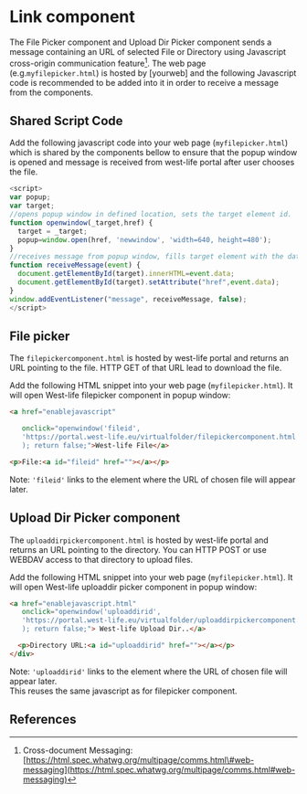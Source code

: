 # Link component

The File Picker component and Upload Dir Picker component sends a message containing an URL of selected File or Directory using Javascript cross-origin communication feature[^1]. The web page \(e.g.`myfilepicker.html`\) is hosted by \[yourweb\] and the following Javascript code is recommended to be added into it in order to receive a message from the components.

## Shared Script Code

Add the following javascript code into your web page \(`myfilepicker.html`\) which is shared by the components bellow to ensure that the popup window is opened and message is received from west-life portal after user chooses the file.

```javascript
<script>
var popup;
var target;
//opens popup window in defined location, sets the target element id.
function openwindow(_target,href) {
  target = _target;
  popup=window.open(href, 'newwindow', 'width=640, height=480');
}
//receives message from popup window, fills target element with the data received
function receiveMessage(event) {
  document.getElementById(target).innerHTML=event.data;
  document.getElementById(target).setAttribute("href",event.data);
}
window.addEventListener("message", receiveMessage, false);
</script>
```

## File picker

The `filepickercomponent.html` is hosted by west-life portal and returns an URL pointing to the file. HTTP GET of that URL lead to download the file.

Add the following HTML snippet into your web page \(`myfilepicker.html`\). It will open West-life filepicker component in popup window:

```html
<a href="enablejavascript"

   onclick="openwindow('fileid',
   'https://portal.west-life.eu/virtualfolder/filepickercomponent.html'
   ); return false;">West-life File</a>

<p>File:<a id="fileid" href=""></a></p>
```

Note: `'fileid'` links to the element where the URL of chosen file will appear later.

## Upload Dir Picker component

The `uploaddirpickercomponent.html` is hosted by west-life portal and returns an URL pointing to the directory. You can HTTP POST or use WEBDAV access to that directory to upload files.

Add the following HTML snippet into your web page \(`myfilepicker.html`\). It will open West-life  uploaddir picker component in popup window:

```html
<a href="enablejavascript.html" 
   onclick="openwindow('uploaddirid',
   'https://portal.west-life.eu/virtualfolder/uploaddirpickercomponent.html'
   ); return false;"> West-life Upload Dir..</a>

  <p>Directory URL:<a id="uploaddirid" href=""></a></p>
</div>
```

Note: `'uploaddirid'` links to the element where the URL of chosen file will appear later.  
This reuses the same javascript as for filepicker component.

## References
[^1]:Cross-document Messaging: [https://html.spec.whatwg.org/multipage/comms.html\#web-messaging](https://html.spec.whatwg.org/multipage/comms.html#web-messaging)